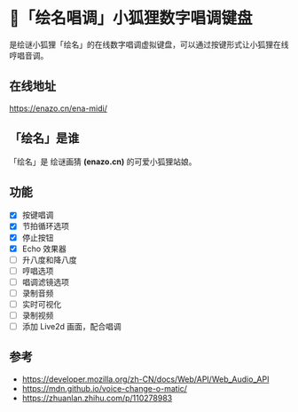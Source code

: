 # 🎹「绘名唱调」小狐狸数字唱调键盘
是绘谜小狐狸「绘名」的在线数字唱调虚拟键盘，可以通过按键形式让小狐狸在线哼唱音调。

## 在线地址
https://enazo.cn/ena-midi/

## 「绘名」是谁
「绘名」是 绘谜画猜 **(enazo.cn)** 的可爱小狐狸站娘。

## 功能
 - [x] 按键唱调
 - [x] 节拍循环选项
 - [x] 停止按钮
 - [x] Echo 效果器
 - [ ] 升八度和降八度
 - [ ] 哼唱选项
 - [ ] 唱调滤镜选项
 - [ ] 录制音频
 - [ ] 实时可视化
 - [ ] 录制视频
 - [ ] 添加 Live2d 画面，配合唱调

## 参考
 - https://developer.mozilla.org/zh-CN/docs/Web/API/Web_Audio_API
 - https://mdn.github.io/voice-change-o-matic/
 - https://zhuanlan.zhihu.com/p/110278983
